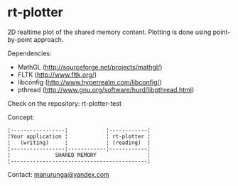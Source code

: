 rt-plotter
==========

2D realtime plot of the shared memory content.
Plotting is done using point-by-point approach.

Dependencies:
- MathGL (http://sourceforge.net/projects/mathgl/)
- FLTK (http://www.fltk.org/)
- libconfig (http://www.hyperrealm.com/libconfig/)
- pthread (http://www.gnu.org/software/hurd/libpthread.html)

Check on the repository: rt-plotter-test

Concept:
```
¦-----------------¦            ¦------------¦
¦Your application ¦            ¦ rt-plotter ¦
¦   (writing)     ¦            ¦ (reading)  |
¦-----------------¦------------¦------------¦
¦              SHARED MEMORY                ¦
¦-------------------------------------------¦
```
Contact:
manurunga@yandex.com
